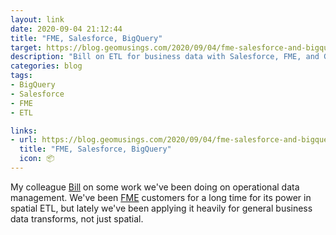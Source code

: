 ```yaml
---
layout: link
date: 2020-09-04 21:12:44
title: "FME, Salesforce, BigQuery"
target: https://blog.geomusings.com/2020/09/04/fme-salesforce-and-bigquery/
description: "Bill on ETL for business data with Salesforce, FME, and Google's BigQuery."
categories: blog
tags:
- BigQuery
- Salesforce
- FME
- ETL

links:
- url: https://blog.geomusings.com/2020/09/04/fme-salesforce-and-bigquery/
  title: "FME, Salesforce, BigQuery"
  icon: 📦
---
```


My colleague [Bill](https://twitter.com/billdollins "Bill Dollins") on some work we've been doing on operational data management. We've been [FME](https://www.safe.com/ "Safe FME") customers for a long time for its power in spatial ETL, but lately we've been applying it heavily for general business data transforms, not just spatial.
